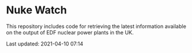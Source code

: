 # Nuke Watch

This repository includes code for retrieving the latest information available on the output of EDF nuclear power plants in the UK.

Last updated: 2021-04-10 07:14